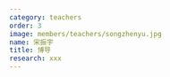 ```yaml
---
category: teachers
order: 3
image: members/teachers/songzhenyu.jpg
name: 宋振宇
title: 博导
research: xxx
---
```

